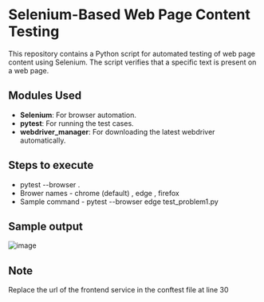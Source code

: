 # Selenium-Based Web Page Content Testing

This repository contains a Python script for automated testing of web page content using Selenium. The script verifies that a specific text is present on a web page.

## Modules Used

- **Selenium**: For browser automation.
- **pytest**: For running the test cases.
- **webdriver_manager**: For downloading the latest webdriver automatically.

## Steps to execute

- pytest --browser <browser names> .
- Brower names - chrome (default) , edge , firefox
- Sample command - pytest --browser edge test_problem1.py

## Sample output

![image](https://github.com/user-attachments/assets/9f35fbff-a95e-4d47-9d5f-0d835e9d93e2)


## Note

Replace the url of the frontend service in the conftest file at line 30
   
